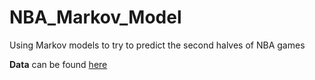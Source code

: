 # NBA_Markov_Model
Using Markov models to try to predict the second halves of NBA games


**Data** 
 can be found [here](kaggle.com/schmadam97/nba-playbyplay-data-20182019)
